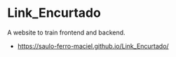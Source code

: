 # Link_Encurtado
A website to train frontend and backend.

 - https://saulo-ferro-maciel.github.io/Link_Encurtado/
